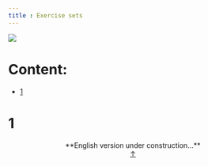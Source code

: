 ```yaml
---
title : Exercise sets
---
```


[![](https://upload.wikimedia.org/wikipedia/commons/thumb/c/cf/Diagram_for_the_computation_of_Bernoulli_numbers.jpg/1024px-Diagram_for_the_computation_of_Bernoulli_numbers.jpg)](https://en.wikipedia.org/wiki/Algorithm)



# Content:

* [1](#1)



# 1

<center>
**English version under construction...**
</center>

<div style="text-align: center"><a href = #content title = "content">↑</a></div>
